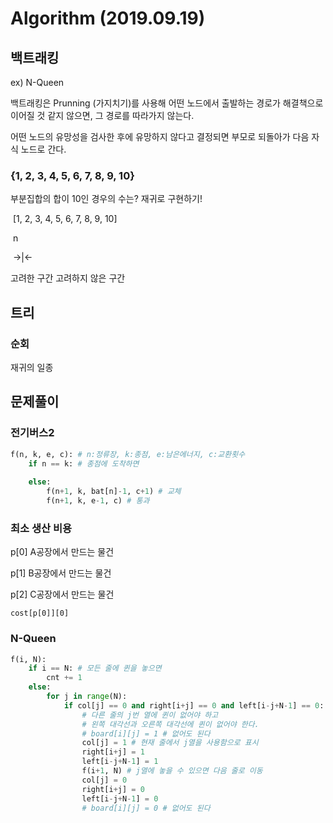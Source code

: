# Algorithm (2019.09.19)

## 백트래킹

ex) N-Queen

백트래킹은 Prunning (가지치기)를 사용해 어떤 노드에서 출발하는 경로가 해결책으로 이어질 것 같지 않으면, 그 경로를 따라가지 않는다.

어떤 노드의 유망성을 검사한 후에 유망하지 않다고 결정되면 부모로 되돌아가 다음 자식 노드로 간다.



### {1, 2, 3, 4, 5, 6, 7, 8, 9, 10}

부분집합의 합이 10인 경우의 수는? 재귀로 구현하기!

​		[1, 2, 3, 4, 5, 6, 7, 8, 9, 10]

​	                  	n

​					 ->|<-

고려한 구간           고려하지 않은 구간 



## 트리

### 순회

재귀의 일종



## 문제풀이

### 전기버스2

```python
f(n, k, e, c): # n:정류장, k:종점, e:남은에너지, c:교환횟수
    if n == k: # 종점에 도착하면
        
    else:
        f(n+1, k, bat[n]-1, c+1) # 교체
        f(n+1, k, e-1, c) # 통과
```



### 최소 생산 비용

p[0] A공장에서 만드는 물건

p[1] B공장에서 만드는 물건

p[2] C공장에서 만드는 물건



`cost[p[0]][0]`



### N-Queen

```python
f(i, N):
    if i == N: # 모든 줄에 퀸을 놓으면
        cnt += 1
    else:
        for j in range(N):
            if col[j] == 0 and right[i+j] == 0 and left[i-j+N-1] == 0:
                # 다른 줄의 j번 열에 퀸이 없어야 하고
                # 왼쪽 대각선과 오른쪽 대각선에 퀸이 없어야 한다.
                # board[i][j] = 1 # 없어도 된다
                col[j] = 1 # 현재 줄에서 j열을 사용함으로 표시
                right[i+j] = 1
                left[i-j+N-1] = 1
                f(i+1, N) # j열에 놓을 수 있으면 다음 줄로 이동
                col[j] = 0
                right[i+j] = 0
                left[i-j+N-1] = 0
                # board[i][j] = 0 # 없어도 된다
```

